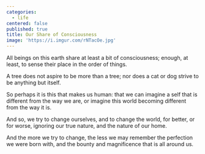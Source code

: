 ```yaml
---
categories:
  - life
centered: false
published: true
title: Our Share of Consciousness
image: 'https://i.imgur.com/rNTacOe.jpg'
---
```

All beings on this earth
share at least 
a bit of consciousness;
enough, at least,
to sense their place
in the order of things.

A tree does not aspire
to be more than a tree;
nor does a cat or dog strive
to be anything but itself.

So
perhaps it is this 
that makes us human:
that we can imagine a self
that is different 
from the way we are,
or imagine this world 
becoming different
from the way it is.

And so, we try to change ourselves,
and to change the world,
for better, or for worse,
ignoring our true nature,
and the nature of our home.

And the more we try to change,
the less we may remember
the perfection we were born with,
and the bounty and magnificence
that is all around us.



